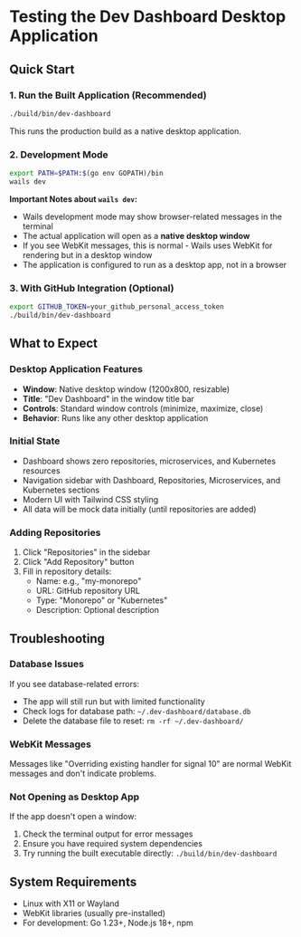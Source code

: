 # Testing the Dev Dashboard Desktop Application

## Quick Start

### 1. Run the Built Application (Recommended)
```bash
./build/bin/dev-dashboard
```
This runs the production build as a native desktop application.

### 2. Development Mode
```bash
export PATH=$PATH:$(go env GOPATH)/bin
wails dev
```

**Important Notes about `wails dev`:**
- Wails development mode may show browser-related messages in the terminal
- The actual application will open as a **native desktop window**
- If you see WebKit messages, this is normal - Wails uses WebKit for rendering but in a desktop window
- The application is configured to run as a desktop app, not in a browser

### 3. With GitHub Integration (Optional)
```bash
export GITHUB_TOKEN=your_github_personal_access_token
./build/bin/dev-dashboard
```

## What to Expect

### Desktop Application Features
- **Window**: Native desktop window (1200x800, resizable)
- **Title**: "Dev Dashboard" in the window title bar
- **Controls**: Standard window controls (minimize, maximize, close)
- **Behavior**: Runs like any other desktop application

### Initial State
- Dashboard shows zero repositories, microservices, and Kubernetes resources
- Navigation sidebar with Dashboard, Repositories, Microservices, and Kubernetes sections
- Modern UI with Tailwind CSS styling
- All data will be mock data initially (until repositories are added)

### Adding Repositories
1. Click "Repositories" in the sidebar
2. Click "Add Repository" button
3. Fill in repository details:
   - Name: e.g., "my-monorepo"
   - URL: GitHub repository URL
   - Type: "Monorepo" or "Kubernetes"
   - Description: Optional description

## Troubleshooting

### Database Issues
If you see database-related errors:
- The app will still run but with limited functionality
- Check logs for database path: `~/.dev-dashboard/database.db`
- Delete the database file to reset: `rm -rf ~/.dev-dashboard/`

### WebKit Messages
Messages like "Overriding existing handler for signal 10" are normal WebKit messages and don't indicate problems.

### Not Opening as Desktop App
If the app doesn't open a window:
1. Check the terminal output for error messages
2. Ensure you have required system dependencies
3. Try running the built executable directly: `./build/bin/dev-dashboard`

## System Requirements

- Linux with X11 or Wayland
- WebKit libraries (usually pre-installed)
- For development: Go 1.23+, Node.js 18+, npm